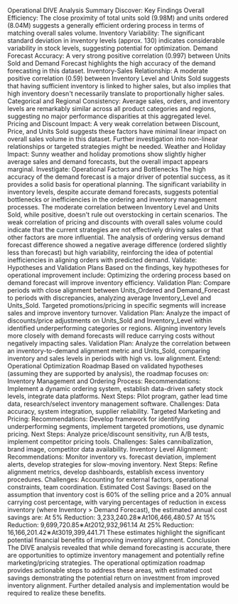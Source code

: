 Operational DIVE Analysis Summary
Discover: Key Findings
Overall Efficiency: The close proximity of total units sold (9.98M) and units ordered (8.04M) suggests a generally efficient ordering process in terms of matching overall sales volume.
Inventory Variability: The significant standard deviation in inventory levels (approx. 130) indicates considerable variability in stock levels, suggesting potential for optimization.
Demand Forecast Accuracy: A very strong positive correlation (0.997) between Units Sold and Demand Forecast highlights the high accuracy of the demand forecasting in this dataset.
Inventory-Sales Relationship: A moderate positive correlation (0.59) between Inventory Level and Units Sold suggests that having sufficient inventory is linked to higher sales, but also implies that high inventory doesn't necessarily translate to proportionally higher sales.
Categorical and Regional Consistency: Average sales, orders, and inventory levels are remarkably similar across all product categories and regions, suggesting no major performance disparities at this aggregated level.
Pricing and Discount Impact: A very weak correlation between Discount, Price, and Units Sold suggests these factors have minimal linear impact on overall sales volume in this dataset. Further investigation into non-linear relationships or targeted strategies might be needed.
Weather and Holiday Impact: Sunny weather and holiday promotions show slightly higher average sales and demand forecasts, but the overall impact appears marginal.
Investigate: Operational Factors and Bottlenecks
The high accuracy of the demand forecast is a major driver of potential success, as it provides a solid basis for operational planning.
The significant variability in inventory levels, despite accurate demand forecasts, suggests potential bottlenecks or inefficiencies in the ordering and inventory management processes. The moderate correlation between Inventory Level and Units Sold, while positive, doesn't rule out overstocking in certain scenarios.
The weak correlation of pricing and discounts with overall sales volume could indicate that the current strategies are not effectively driving sales or that other factors are more influential.
The analysis of ordering versus demand forecast difference showed a negative average difference (ordered slightly less than forecast) but high variability, reinforcing the idea of potential inefficiencies in aligning orders with predicted demand.
Validate: Hypotheses and Validation Plans
Based on the findings, key hypotheses for operational improvement include:
Optimizing the ordering process based on demand forecast will improve inventory efficiency.
Validation Plan: Compare periods with close alignment between Units_Ordered and Demand_Forecast to periods with discrepancies, analyzing average Inventory_Level and Units_Sold.
Targeted promotions/pricing in specific segments will increase sales and improve inventory turnover.
Validation Plan: Analyze the impact of discounts/price adjustments on Units_Sold and Inventory_Level within identified underperforming categories or regions.
Aligning inventory levels more closely with demand forecasts will reduce carrying costs without negatively impacting sales.
Validation Plan: Analyze the correlation between an inventory-to-demand alignment metric and Units_Sold, comparing inventory and sales levels in periods with high vs. low alignment.
Extend: Operational Optimization Roadmap
Based on validated hypotheses (assuming they are supported by analysis), the roadmap focuses on:
Inventory Management and Ordering Process:
Recommendations: Implement a dynamic ordering system, establish data-driven safety stock levels, integrate data platforms.
Next Steps: Pilot program, gather lead time data, research/select inventory management software.
Challenges: Data accuracy, system integration, supplier reliability.
Targeted Marketing and Pricing:
Recommendations: Develop framework for identifying underperforming segments, implement targeted promotions, use dynamic pricing.
Next Steps: Analyze price/discount sensitivity, run A/B tests, implement competitor pricing tools.
Challenges: Sales cannibalization, brand image, competitor data availability.
Inventory Level Alignment:
Recommendations: Monitor inventory vs. forecast deviation, implement alerts, develop strategies for slow-moving inventory.
Next Steps: Refine alignment metrics, develop dashboards, establish excess inventory procedures.
Challenges: Accounting for external factors, operational constraints, team coordination.
Estimated Cost Savings:
Based on the assumption that inventory cost is 60% of the selling price and a 20% annual carrying cost percentage, with varying percentages of reduction in excess inventory (where Inventory > Demand Forecast), the estimated annual cost savings are:
At 5% Reduction: 3,233,240.28∗At106,466,480.57
At 15% Reduction: 9,699,720.85∗At2012,932,961.14
At 25% Reduction: 16,166,201.42∗At3019,399,441.71
These estimates highlight the significant potential financial benefits of improving inventory alignment.
Conclusion
The DIVE analysis revealed that while demand forecasting is accurate, there are opportunities to optimize inventory management and potentially refine marketing/pricing strategies. The operational optimization roadmap provides actionable steps to address these areas, with estimated cost savings demonstrating the potential return on investment from improved inventory alignment. Further detailed analysis and implementation would be required to realize these benefits.

